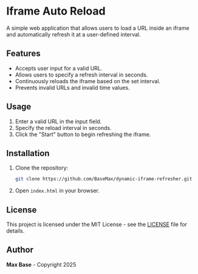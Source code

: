 # Iframe Auto Reload

A simple web application that allows users to load a URL inside an iframe and automatically refresh it at a user-defined interval.

## Features

- Accepts user input for a valid URL.
- Allows users to specify a refresh interval in seconds.
- Continuously reloads the iframe based on the set interval.
- Prevents invalid URLs and invalid time values.

## Usage

1. Enter a valid URL in the input field.
2. Specify the reload interval in seconds.
3. Click the "Start" button to begin refreshing the iframe.

## Installation

1. Clone the repository:
   ```sh
   git clone https://github.com/BaseMax/dynamic-iframe-refresher.git
   ```
2. Open `index.html` in your browser.

## License

This project is licensed under the MIT License - see the [LICENSE](LICENSE) file for details.

## Author

**Max Base** - Copyright 2025
